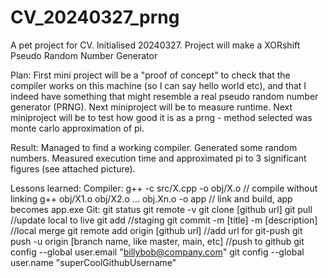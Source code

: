 # CV_20240327_prng
A pet project for CV. Initialised 20240327.
Project will make a XORshift Pseudo Random Number Generator

Plan:
First mini project will be a "proof of concept" to check that the compiler works on this machine (so I can say hello world etc), and that I indeed have something that might resemble a real pseudo random number generator (PRNG).
Next miniproject will be to measure runtime.
Next miniproject will be to test how good it is as a prng - method selected was monte carlo approximation of pi.

Result:
Managed to find a working compiler.
Generated some random numbers.
Measured execution time and approximated pi to 3 significant figures (see attached picture).


Lessons learned:
Compiler:
g++ -c src/X.cpp -o obj/X.o // compile without linking
g++ obj/X1.o obj/X2.o ... obj.Xn.o -o app // link and build, app becomes app.exe
Git:
git status
git remote -v
git clone [github url]
git pull //update local to live
git add //staging
git commit -m [title] -m [description] //local merge
git remote add origin [github url] //add url for git-push
git push -u origin [branch name, like master, main, etc] //push to github
git config --global user.email "billybob@company.com"
git config --global user.name "superCoolGithubUsername"